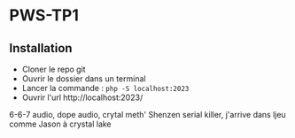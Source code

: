 # PWS-TP1

## Installation 
- Cloner le repo git
- Ouvrir le dossier dans un terminal
- Lancer la commande : `php -S localhost:2023`
- Ouvrir l'url http://localhost:2023/

6-6-7 audio, dope audio, crytal meth'
Shenzen serial killer, j'arrive dans ljeu comme Jason à crystal lake
